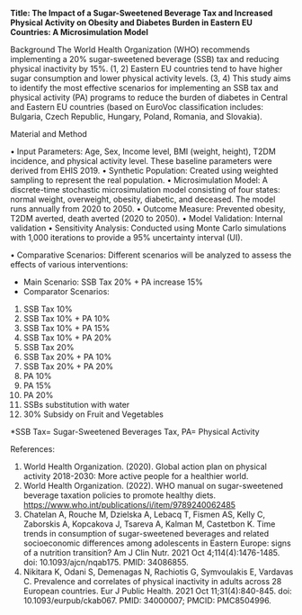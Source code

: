 **Title: The Impact of a Sugar-Sweetened Beverage Tax and Increased Physical Activity on Obesity and Diabetes Burden in Eastern EU Countries: A Microsimulation Model**


Background
The World Health Organization (WHO) recommends implementing a 20% sugar-sweetened beverage (SSB) tax and reducing physical inactivity by 15%. (1, 2) Eastern EU countries tend to have higher sugar consumption and lower physical activity levels. (3, 4) This study aims to identify the most effective scenarios for implementing an SSB tax and physical activity (PA) programs to reduce the burden of diabetes in Central and Eastern EU countries (based on EuroVoc classification includes: Bulgaria, Czech Republic, Hungary, Poland, Romania, and   Slovakia).


Material and Method

•	Input Parameters: Age, Sex, Income level, BMI (weight, height), T2DM incidence, and physical activity level. These baseline parameters were derived from EHIS 2019. 
•	Synthetic Population: Created using weighted sampling to represent the real population. 
•	Microsimulation Model: A discrete-time stochastic microsimulation model consisting of four states: normal weight, overweight, obesity, diabetic, and deceased. The model runs annually from 2020 to 2050. 
•	Outcome Measure: Prevented obesity, T2DM averted, death averted (2020 to 2050). 
•	Model Validation: Internal validation 
•	Sensitivity Analysis: Conducted using Monte Carlo simulations with 1,000 iterations to provide a 95% uncertainty interval (UI). 

•	Comparative Scenarios: Different scenarios will be analyzed to assess the effects of various interventions:
-	Main Scenario: SSB Tax 20% + PA increase 15% 
-	Comparator Scenarios: 
1)	SSB Tax 10% 
2)	SSB Tax 10% + PA 10% 
3)	SSB Tax 10% + PA 15% 
4)	SSB Tax 10% + PA 20% 
5)	SSB Tax 20% 
6)	SSB Tax 20% + PA 10% 
7)	SSB Tax 20% + PA 20% 
8)	PA 10% 
9)	PA 15% 
10)	PA 20%
11)	SSBs substitution with water
12)	30% Subsidy on Fruit and Vegetables 

*SSB Tax= Sugar-Sweetened Beverages Tax, PA= Physical Activity

References: 
1.	World Health Organization. (2020). Global action plan on physical activity 2018-2030: More active people for a healthier world. 
2.	World Health Organization. (2022). WHO manual on sugar-sweetened beverage taxation policies to promote healthy diets. https://www.who.int/publications/i/item/9789240062485
3.	Chatelan A, Rouche M, Dzielska A, Lebacq T, Fismen AS, Kelly C, Zaborskis A, Kopcakova J, Tsareva A, Kalman M, Castetbon K. Time trends in consumption of sugar-sweetened beverages and related socioeconomic differences among adolescents in Eastern Europe: signs of a nutrition transition? Am J Clin Nutr. 2021 Oct 4;114(4):1476-1485. doi: 10.1093/ajcn/nqab175. PMID: 34086855.
4.	Nikitara K, Odani S, Demenagas N, Rachiotis G, Symvoulakis E, Vardavas C. Prevalence and correlates of physical inactivity in adults across 28 European countries. Eur J Public Health. 2021 Oct 11;31(4):840-845. doi: 10.1093/eurpub/ckab067. PMID: 34000007; PMCID: PMC8504996.
